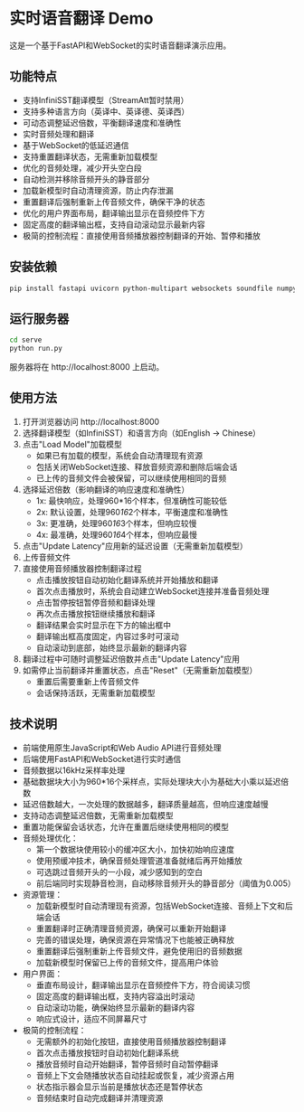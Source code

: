 # 实时语音翻译 Demo

这是一个基于FastAPI和WebSocket的实时语音翻译演示应用。

## 功能特点

- 支持InfiniSST翻译模型（StreamAtt暂时禁用）
- 支持多种语言方向（英译中、英译德、英译西）
- 可动态调整延迟倍数，平衡翻译速度和准确性
- 实时音频处理和翻译
- 基于WebSocket的低延迟通信
- 支持重置翻译状态，无需重新加载模型
- 优化的音频处理，减少开头空白段
- 自动检测并移除音频开头的静音部分
- 加载新模型时自动清理资源，防止内存泄漏
- 重置翻译后强制重新上传音频文件，确保干净的状态
- 优化的用户界面布局，翻译输出显示在音频控件下方
- 固定高度的翻译输出框，支持自动滚动显示最新内容
- 极简的控制流程：直接使用音频播放器控制翻译的开始、暂停和播放

## 安装依赖

```bash
pip install fastapi uvicorn python-multipart websockets soundfile numpy
```

## 运行服务器

```bash
cd serve
python run.py
```

服务器将在 http://localhost:8000 上启动。

## 使用方法

1. 打开浏览器访问 http://localhost:8000
2. 选择翻译模型（如InfiniSST）和语言方向（如English -> Chinese）
3. 点击"Load Model"加载模型
   - 如果已有加载的模型，系统会自动清理现有资源
   - 包括关闭WebSocket连接、释放音频资源和删除后端会话
   - 已上传的音频文件会被保留，可以继续使用相同的音频
4. 选择延迟倍数（影响翻译的响应速度和准确性）
   - 1x: 最快响应，处理960*16个样本，但准确性可能较低
   - 2x: 默认设置，处理960*16*2个样本，平衡速度和准确性
   - 3x: 更准确，处理960*16*3个样本，但响应较慢
   - 4x: 最准确，处理960*16*4个样本，但响应最慢
5. 点击"Update Latency"应用新的延迟设置（无需重新加载模型）
6. 上传音频文件
7. 直接使用音频播放器控制翻译过程
   - 点击播放按钮自动初始化翻译系统并开始播放和翻译
   - 首次点击播放时，系统会自动建立WebSocket连接并准备音频处理
   - 点击暂停按钮暂停音频和翻译处理
   - 再次点击播放按钮继续播放和翻译
   - 翻译结果会实时显示在下方的输出框中
   - 翻译输出框高度固定，内容过多时可滚动
   - 自动滚动到底部，始终显示最新的翻译内容
8. 翻译过程中可随时调整延迟倍数并点击"Update Latency"应用
9. 如需停止当前翻译并重置状态，点击"Reset"（无需重新加载模型）
   - 重置后需要重新上传音频文件
   - 会话保持活跃，无需重新加载模型

## 技术说明

- 前端使用原生JavaScript和Web Audio API进行音频处理
- 后端使用FastAPI和WebSocket进行实时通信
- 音频数据以16kHz采样率处理
- 基础数据块大小为960*16个采样点，实际处理块大小为基础大小乘以延迟倍数
- 延迟倍数越大，一次处理的数据越多，翻译质量越高，但响应速度越慢
- 支持动态调整延迟倍数，无需重新加载模型
- 重置功能保留会话状态，允许在重置后继续使用相同的模型
- 音频处理优化：
  - 第一个数据块使用较小的缓冲区大小，加快初始响应速度
  - 使用预缓冲技术，确保音频处理管道准备就绪后再开始播放
  - 可选跳过音频开头的一小段，减少感知到的空白
  - 前后端同时实现静音检测，自动移除音频开头的静音部分（阈值为0.005）
- 资源管理：
  - 加载新模型时自动清理现有资源，包括WebSocket连接、音频上下文和后端会话
  - 重置翻译时正确清理音频资源，确保可以重新开始翻译
  - 完善的错误处理，确保资源在异常情况下也能被正确释放
  - 重置翻译后强制重新上传音频文件，避免使用旧的音频数据
  - 加载新模型时保留已上传的音频文件，提高用户体验
- 用户界面：
  - 垂直布局设计，翻译输出显示在音频控件下方，符合阅读习惯
  - 固定高度的翻译输出框，支持内容溢出时滚动
  - 自动滚动功能，确保始终显示最新的翻译内容
  - 响应式设计，适应不同屏幕尺寸
- 极简的控制流程：
  - 无需额外的初始化按钮，直接使用音频播放器控制翻译
  - 首次点击播放按钮时自动初始化翻译系统
  - 播放音频时自动开始翻译，暂停音频时自动暂停翻译
  - 音频上下文会随播放状态自动挂起或恢复，减少资源占用
  - 状态指示器会显示当前是播放状态还是暂停状态
  - 音频结束时自动完成翻译并清理资源 